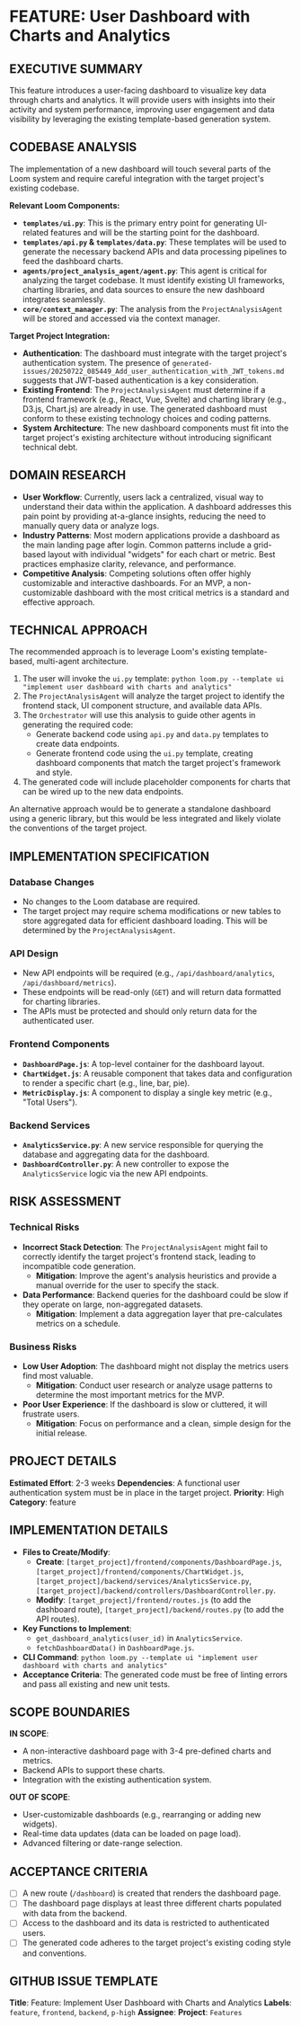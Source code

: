 # FEATURE: User Dashboard with Charts and Analytics

## EXECUTIVE SUMMARY
This feature introduces a user-facing dashboard to visualize key data through charts and analytics. It will provide users with insights into their activity and system performance, improving user engagement and data visibility by leveraging the existing template-based generation system.

## CODEBASE ANALYSIS
The implementation of a new dashboard will touch several parts of the Loom system and require careful integration with the target project's existing codebase.

**Relevant Loom Components:**
*   **`templates/ui.py`**: This is the primary entry point for generating UI-related features and will be the starting point for the dashboard.
*   **`templates/api.py` & `templates/data.py`**: These templates will be used to generate the necessary backend APIs and data processing pipelines to feed the dashboard charts.
*   **`agents/project_analysis_agent/agent.py`**: This agent is critical for analyzing the target codebase. It must identify existing UI frameworks, charting libraries, and data sources to ensure the new dashboard integrates seamlessly.
*   **`core/context_manager.py`**: The analysis from the `ProjectAnalysisAgent` will be stored and accessed via the context manager.

**Target Project Integration:**
*   **Authentication**: The dashboard must integrate with the target project's authentication system. The presence of `generated-issues/20250722_085449_Add_user_authentication_with_JWT_tokens.md` suggests that JWT-based authentication is a key consideration.
*   **Existing Frontend**: The `ProjectAnalysisAgent` must determine if a frontend framework (e.g., React, Vue, Svelte) and charting library (e.g., D3.js, Chart.js) are already in use. The generated dashboard must conform to these existing technology choices and coding patterns.
*   **System Architecture**: The new dashboard components must fit into the target project's existing architecture without introducing significant technical debt.

## DOMAIN RESEARCH
*   **User Workflow**: Currently, users lack a centralized, visual way to understand their data within the application. A dashboard addresses this pain point by providing at-a-glance insights, reducing the need to manually query data or analyze logs.
*   **Industry Patterns**: Most modern applications provide a dashboard as the main landing page after login. Common patterns include a grid-based layout with individual "widgets" for each chart or metric. Best practices emphasize clarity, relevance, and performance.
*   **Competitive Analysis**: Competing solutions often offer highly customizable and interactive dashboards. For an MVP, a non-customizable dashboard with the most critical metrics is a standard and effective approach.

## TECHNICAL APPROACH
The recommended approach is to leverage Loom's existing template-based, multi-agent architecture.

1.  The user will invoke the `ui.py` template: `python loom.py --template ui "implement user dashboard with charts and analytics"`
2.  The `ProjectAnalysisAgent` will analyze the target project to identify the frontend stack, UI component structure, and available data APIs.
3.  The `Orchestrator` will use this analysis to guide other agents in generating the required code:
    *   Generate backend code using `api.py` and `data.py` templates to create data endpoints.
    *   Generate frontend code using the `ui.py` template, creating dashboard components that match the target project's framework and style.
4.  The generated code will include placeholder components for charts that can be wired up to the new data endpoints.

An alternative approach would be to generate a standalone dashboard using a generic library, but this would be less integrated and likely violate the conventions of the target project.

## IMPLEMENTATION SPECIFICATION
### Database Changes
- No changes to the Loom database are required.
- The target project may require schema modifications or new tables to store aggregated data for efficient dashboard loading. This will be determined by the `ProjectAnalysisAgent`.

### API Design
- New API endpoints will be required (e.g., `/api/dashboard/analytics`, `/api/dashboard/metrics`).
- These endpoints will be read-only (`GET`) and will return data formatted for charting libraries.
- The APIs must be protected and should only return data for the authenticated user.

### Frontend Components
- **`DashboardPage.js`**: A top-level container for the dashboard layout.
- **`ChartWidget.js`**: A reusable component that takes data and configuration to render a specific chart (e.g., line, bar, pie).
- **`MetricDisplay.js`**: A component to display a single key metric (e.g., "Total Users").

### Backend Services
- **`AnalyticsService.py`**: A new service responsible for querying the database and aggregating data for the dashboard.
- **`DashboardController.py`**: A new controller to expose the `AnalyticsService` logic via the new API endpoints.

## RISK ASSESSMENT
### Technical Risks
- **Incorrect Stack Detection**: The `ProjectAnalysisAgent` might fail to correctly identify the target project's frontend stack, leading to incompatible code generation.
  - **Mitigation**: Improve the agent's analysis heuristics and provide a manual override for the user to specify the stack.
- **Data Performance**: Backend queries for the dashboard could be slow if they operate on large, non-aggregated datasets.
  - **Mitigation**: Implement a data aggregation layer that pre-calculates metrics on a schedule.

### Business Risks
- **Low User Adoption**: The dashboard might not display the metrics users find most valuable.
  - **Mitigation**: Conduct user research or analyze usage patterns to determine the most important metrics for the MVP.
- **Poor User Experience**: If the dashboard is slow or cluttered, it will frustrate users.
  - **Mitigation**: Focus on performance and a clean, simple design for the initial release.

## PROJECT DETAILS
**Estimated Effort**: 2-3 weeks
**Dependencies**: A functional user authentication system must be in place in the target project.
**Priority**: High
**Category**: feature

## IMPLEMENTATION DETAILS
- **Files to Create/Modify**:
    - **Create**: `[target_project]/frontend/components/DashboardPage.js`, `[target_project]/frontend/components/ChartWidget.js`, `[target_project]/backend/services/AnalyticsService.py`, `[target_project]/backend/controllers/DashboardController.py`.
    - **Modify**: `[target_project]/frontend/routes.js` (to add the dashboard route), `[target_project]/backend/routes.py` (to add the API routes).
- **Key Functions to Implement**:
    - `get_dashboard_analytics(user_id)` in `AnalyticsService`.
    - `fetchDashboardData()` in `DashboardPage.js`.
- **CLI Command**: `python loom.py --template ui "implement user dashboard with charts and analytics"`
- **Acceptance Criteria**: The generated code must be free of linting errors and pass all existing and new unit tests.

## SCOPE BOUNDARIES
**IN SCOPE**:
- A non-interactive dashboard page with 3-4 pre-defined charts and metrics.
- Backend APIs to support these charts.
- Integration with the existing authentication system.

**OUT OF SCOPE**:
- User-customizable dashboards (e.g., rearranging or adding new widgets).
- Real-time data updates (data can be loaded on page load).
- Advanced filtering or date-range selection.

## ACCEPTANCE CRITERIA
- [ ] A new route (`/dashboard`) is created that renders the dashboard page.
- [ ] The dashboard page displays at least three different charts populated with data from the backend.
- [ ] Access to the dashboard and its data is restricted to authenticated users.
- [ ] The generated code adheres to the target project's existing coding style and conventions.

## GITHUB ISSUE TEMPLATE
**Title**: Feature: Implement User Dashboard with Charts and Analytics
**Labels**: `feature`, `frontend`, `backend`, `p-high`
**Assignee**:
**Project**: `Features`